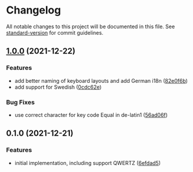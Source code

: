 # Changelog

All notable changes to this project will be documented in this file. See [standard-version](https://github.com/conventional-changelog/standard-version) for commit guidelines.

## [1.0.0](https://github.com/ghost-fvtt/keyboard-layout/compare/v0.1.0...v1.0.0) (2021-12-22)


### Features

* add better naming of keyboard layouts and add German i18n ([82e0f6b](https://github.com/ghost-fvtt/keyboard-layout/commit/82e0f6bfd55387f592efb059b1b6bef2a82ade6b))
* add support for Swedish ([0cdc62e](https://github.com/ghost-fvtt/keyboard-layout/commit/0cdc62ed914552a6d7678d067e702d6a6cef9bb6))


### Bug Fixes

* use correct character for key code Equal in de-latin1 ([56ad06f](https://github.com/ghost-fvtt/keyboard-layout/commit/56ad06ffebb8cd34d3e4bce6b83b87abd91497b3))

## 0.1.0 (2021-12-21)


### Features

* initial implementation, including support QWERTZ ([6efdad5](https://github.com/ghost-fvtt/keyboard-layout/commit/6efdad528dc57f7e608bd50b901d72b4d3587d46))
